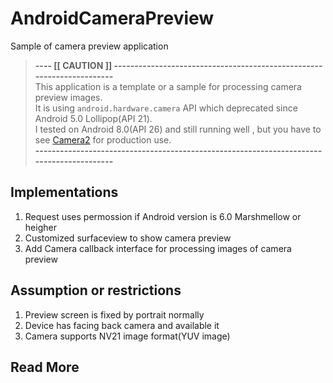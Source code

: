 # AndroidCameraPreview
Sample of camera preview application

> **---- [[ CAUTION ]] ----------------------------------------------------------------------**<br/>
> This application is a template or a sample for processing camera preview images.<br/>
> It is using ```android.hardware.camera``` API which deprecated since Android 5.0 Lollipop(API 21).<br/>
> I tested on Android 8.0(API 26) and still running well , but you have to see [Camera2](https://developer.android.com/reference/android/hardware/camera2/package-summary) for production use.<br/>
> **-----------------------------------------------------------------------------------------**

## Implementations
1. Request uses permossion if Android version is 6.0 Marshmellow or heigher
2. Customized surfaceview to show camera preview
3. Add Camera callback interface for processing images of camera preview

## Assumption or restrictions
1. Preview screen is fixed by portrait normally
2. Device has facing back camera and available it
3. Camera supports NV21 image format(YUV image)

## Read More
